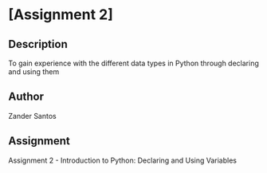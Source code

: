 # [Assignment 2]

## Description
To gain experience with the different data types in Python through declaring and using them

## Author
Zander Santos

## Assignment
Assignment 2 - Introduction to Python: Declaring and Using Variables